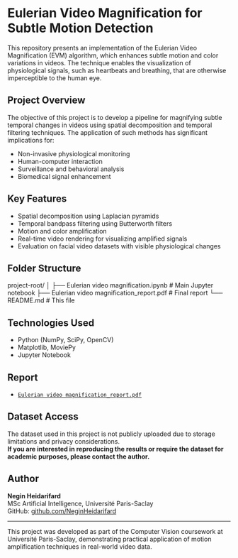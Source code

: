 # Eulerian Video Magnification for Subtle Motion Detection

This repository presents an implementation of the Eulerian Video Magnification (EVM) algorithm, which enhances subtle motion and color variations in videos. The technique enables the visualization of physiological signals, such as heartbeats and breathing, that are otherwise imperceptible to the human eye.

## Project Overview

The objective of this project is to develop a pipeline for magnifying subtle temporal changes in videos using spatial decomposition and temporal filtering techniques. The application of such methods has significant implications for:

- Non-invasive physiological monitoring
- Human-computer interaction
- Surveillance and behavioral analysis
- Biomedical signal enhancement

## Key Features

- Spatial decomposition using Laplacian pyramids
- Temporal bandpass filtering using Butterworth filters
- Motion and color amplification
- Real-time video rendering for visualizing amplified signals
- Evaluation on facial video datasets with visible physiological changes

## Folder Structure

project-root/
│
├── Eulerian video magnification.ipynb        # Main Jupyter notebook
├── Eulerian video magnification_report.pdf   # Final report
└── README.md                                 # This file


## Technologies Used

- Python (NumPy, SciPy, OpenCV)
- Matplotlib, MoviePy
- Jupyter Notebook

## Report


- [`Eulerian video magnification_report.pdf`](./Eulerian%20video%20magnification_report.pdf)

## Dataset Access

The dataset used in this project is not publicly uploaded due to storage limitations and privacy considerations.  
**If you are interested in reproducing the results or require the dataset for academic purposes, please contact the author.**

## Author

**Negin Heidarifard**  
MSc Artificial Intelligence, Université Paris-Saclay  
GitHub: [github.com/NeginHeidarifard](https://github.com/NeginHeidarifard)  


---

This project was developed as part of the Computer Vision coursework at Université Paris-Saclay, demonstrating practical application of motion amplification techniques in real-world video data.
